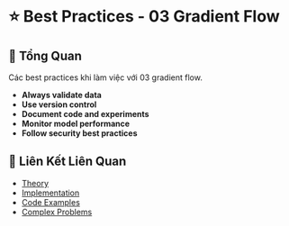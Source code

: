 # ⭐ Best Practices - 03 Gradient Flow

## 🎯 Tổng Quan

Các best practices khi làm việc với 03 gradient flow.

- **Always validate data**
- **Use version control**
- **Document code and experiments**
- **Monitor model performance**
- **Follow security best practices**

## 🔗 Liên Kết Liên Quan

- [Theory](./THEORY_03_gradient_flow.md)
- [Implementation](./IMPLEMENTATION_03_gradient_flow.md)
- [Code Examples](./CODE_EXAMPLES_03_gradient_flow.md)
- [Complex Problems](./COMPLEX_PROBLEMS.md)
